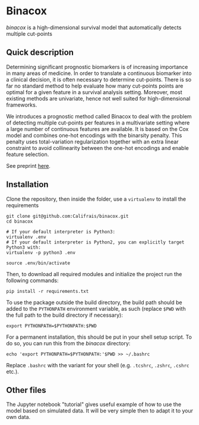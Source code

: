 # Binacox
_binacox_ is a high-dimensional survival model that automatically detects multiple cut-points

## Quick description
Determining significant prognostic biomarkers is of increasing importance in many
areas of medicine. In order to translate a continuous biomarker into a clinical decision,
it is often necessary to determine cut-points. There is so far no standard
method to help evaluate how many cut-points points are optimal for a given feature
in a survival analysis setting. Moreover, most existing methods are univariate, hence
not well suited for high-dimensional frameworks. 

We introduces a prognostic method called Binacox to deal with the problem of detecting multiple cut-points per
features in a multivariate setting where a large number of continuous features are
available. It is based on the Cox model and combines one-hot encodings with the
binarsity penalty. This penalty uses total-variation regularization together with an
extra linear constraint to avoid collinearity between the one-hot encodings and enable
feature selection. 

See preprint [here](http://simonbussy.fr/papers/binacox.pdf).

## Installation
Clone the repository, then inside the folder, use a `virtualenv` to install the requirements
```shell script
git clone git@github.com:Califrais/binacox.git
cd binacox

# If your default interpreter is Python3:
virtualenv .env
# If your default interpreter is Python2, you can explicitly target Python3 with:
virtualenv -p python3 .env

source .env/bin/activate
```
Then, to download all required modules and initialize the project run the following commands:
```shell script
pip install -r requirements.txt
```

To use the package outside the build directory, the build path should be added to the `PYTHONPATH` environment variable, as such (replace `$PWD` with the full path to the build directory if necessary):

    export PYTHONPATH=$PYTHONPATH:$PWD

For a permanent installation, this should be put in your shell setup script. To do so, you can run this from the _binacox_ directory:

    echo 'export PYTHONPATH=$PYTHONPATH:'$PWD >> ~/.bashrc

Replace `.bashrc` with the variant for your shell (e.g. `.tcshrc`, `.zshrc`, `.cshrc` etc.).

## Other files

The Jupyter notebook "tutorial" gives useful example of how to use the model based on simulated data.
It will be very simple then to adapt it to your own data.